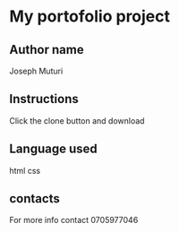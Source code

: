 # My portofolio project

## Author name

Joseph Muturi

## Instructions
Click the clone button and download 

## Language used
html
css

## contacts
For more info contact 0705977046


